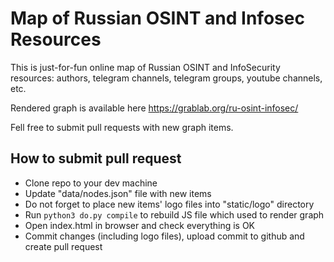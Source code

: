 # Map of Russian OSINT and Infosec Resources

This is just-for-fun online map of Russian OSINT and InfoSecurity resources: authors, telegram channels, telegram groups, youtube channels, etc.

Rendered graph is available here https://grablab.org/ru-osint-infosec/

Fell free to submit pull requests with new graph items.

## How to submit pull request

* Clone repo to your dev machine
* Update "data/nodes.json" file with new items
* Do not forget to place new items' logo files into "static/logo" directory
* Run `python3 do.py compile` to rebuild JS file which used to render graph
* Open index.html in browser and check everything is OK
* Commit changes (including logo files), upload commit to github and create pull request
